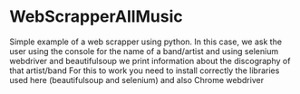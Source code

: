 # WebScrapperAllMusic
 Simple example of a web scrapper using python. In this case, we ask the user using the console for the name of a band/artist and using selenium webdriver and beautifulsoup we print information about the discography of that artist/band
For this to work you need to install correctly the libraries used here (beautifulsoup and selenium) and also Chrome webdriver
